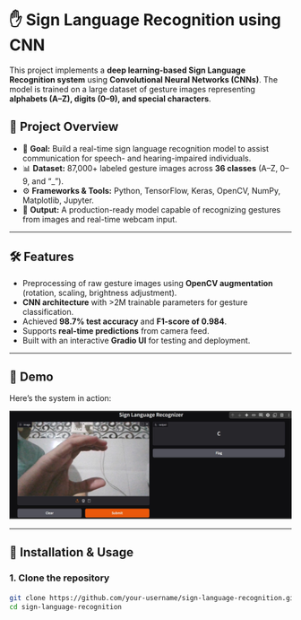 # ✋ Sign Language Recognition using CNN  

This project implements a **deep learning-based Sign Language Recognition system** using **Convolutional Neural Networks (CNNs)**. The model is trained on a large dataset of gesture images representing **alphabets (A–Z), digits (0–9), and special characters**.  

## 📌 Project Overview  
- 🎯 **Goal:** Build a real-time sign language recognition model to assist communication for speech- and hearing-impaired individuals.  
- 📊 **Dataset:** 87,000+ labeled gesture images across **36 classes** (A–Z, 0–9, and “_”).  
- ⚙️ **Frameworks & Tools:** Python, TensorFlow, Keras, OpenCV, NumPy, Matplotlib, Jupyter.  
- 🚀 **Output:** A production-ready model capable of recognizing gestures from images and real-time webcam input.  

---

## 🛠 Features  
- Preprocessing of raw gesture images using **OpenCV augmentation** (rotation, scaling, brightness adjustment).  
- **CNN architecture** with >2M trainable parameters for gesture classification.  
- Achieved **98.7% test accuracy** and **F1-score of 0.984**.  
- Supports **real-time predictions** from camera feed.  
- Built with an interactive **Gradio UI** for testing and deployment.  

---

## 📸 Demo  

Here’s the system in action:  

![Demo Screenshot](Screenshot%202025-09-07%20191843.jpg)  

---

## 🚀 Installation & Usage  

### 1. Clone the repository  
```bash
git clone https://github.com/your-username/sign-language-recognition.git
cd sign-language-recognition
